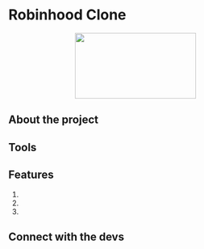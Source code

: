 # Robinhood Clone 
<div align='center'>
 <image src="https://cdn.dribbble.com/users/1525393/screenshots/15425386/media/c11dce4f67e9d6620dbd6f047932c493.gif" width="240" height="130" >
</div>



## About the project

## Tools

## Features
1.
2.
3.

## Connect with the devs
